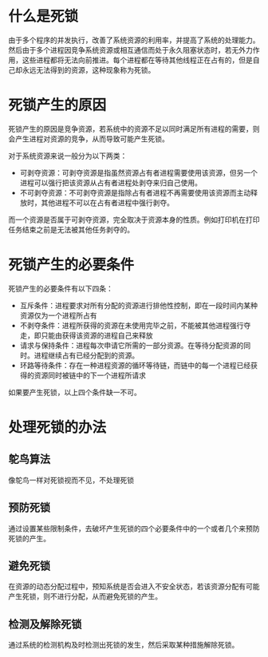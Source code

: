 # 什么是死锁
由于多个程序的并发执行，改善了系统资源的利用率，并提高了系统的处理能力。然后由于多个进程因竞争系统资源或相互通信而处于永久阻塞状态时，若无外力作用，这些进程都将无法向前推进。每个进程都在等待其他线程正在占有的，但是自己却永远无法得到的资源，这种现象称为死锁。

# 死锁产生的原因
死锁产生的原因是竞争资源，若系统中的资源不足以同时满足所有进程的需要，则会产生进程对资源的竞争，从而导致可能产生死锁。

对于系统资源来说一般分为以下两类：
- 可剥夺资源：可剥夺资源是指虽然资源占有者进程需要使用该资源，但另一个进程可以强行把该资源从占有者进程处剥夺来归自己使用。
- 不可剥夺资源：不可剥夺资源是指除占有者进程不再需要使用该资源而主动释放时，其他进程不可以在占有者进程中强行剥夺。

而一个资源是否属于可剥夺资源，完全取决于资源本身的性质。例如打印机在打印任务结束之前是无法被其他任务剥夺的。

# 死锁产生的必要条件
死锁产生的必要条件有以下四条：
- 互斥条件：进程要求对所有分配的资源进行排他性控制，即在一段时间内某种资源仅为一个进程所占有
- 不剥夺条件：进程所获得的资源在未使用完毕之前，不能被其他进程强行夺走，即只能由获得该资源的进程自己来释放
- 请求与保持条件：进程每次申请它所需的一部分资源。在等待分配资源的同时。进程继续占有已经分配到的资源。
- 环路等待条件：存在一种进程资源的循环等待链，而链中的每一个进程已经获得的资源同时被链中的下一个进程所请求

如果要产生死锁，以上四个条件缺一不可。

# 处理死锁的办法
## 鸵鸟算法
像鸵鸟一样对死锁视而不见，不处理死锁

## 预防死锁
通过设置某些限制条件，去破坏产生死锁的四个必要条件中的一个或者几个来预防死锁的产生。

## 避免死锁
在资源的动态分配过程中，预知系统是否会进入不安全状态，若该资源分配有可能产生死锁，则不进行分配，从而避免死锁的产生。

## 检测及解除死锁
通过系统的检测机构及时检测出死锁的发生，然后采取某种措施解除死锁。

